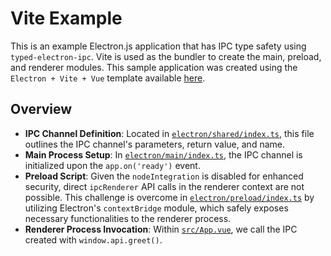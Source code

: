 # Vite Example

This is an example Electron.js application that has IPC type safety using `typed-electron-ipc`. Vite is used as the bundler to create the main, preload, and renderer modules. This sample application was created using the `Electron + Vite + Vue` template available [here](https://github.com/electron-vite/electron-vite-vue).

## Overview

- **IPC Channel Definition**: Located in [`electron/shared/index.ts`](electron/shared/index.ts), this file outlines the IPC channel's parameters, return value, and name.
- **Main Process Setup**: In [`electron/main/index.ts`](electron/main/index.ts), the IPC channel is initialized upon the `app.on('ready')` event.
- **Preload Script**: Given the `nodeIntegration` is disabled for enhanced security, direct `ipcRenderer` API calls in the renderer context are not possible. This challenge is overcome in [`electron/preload/index.ts`](electron/preload/index.ts) by utilizing Electron's `contextBridge` module, which safely exposes necessary functionalities to the renderer process.
- **Renderer Process Invocation**: Within [`src/App.vue`](src/App.vue), we call the IPC created with `window.api.greet()`.
